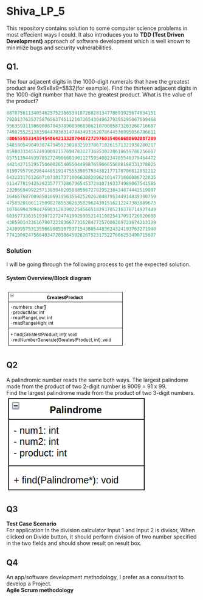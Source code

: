 # Shiva_LP_5
This repository contains solution to some computer science problems in most effecient ways I could. It also introduces you to 
**TDD (Test Driven Development)** approach of software development which is well known to minimize bugs and security vulnerabilities.

## Q1. 
The four adjacent digits in the 1000-digit numerals that have the greatest product are 9x9x8x9=5832(for example). Find 
the thirteen adjacent digits in the 1000-digit number that have the greatest product. What is the value of the product?

```c
8878756113405462575236653918726828134778693925674034151
7920137625375876563745112107265430496279395295067699468
9563593119860008704378908986898621070005873283268716687
7498755251383504478363147843493162078644536995056796611
0806555533435454864213320704872729760354066688603887209
5485805490493874794592301832103786710261571321930280217
8598033345524930002157694783127368530220610659786256607
6575139449397052724906681901127595408234785540379464472
4431427152957506002654055044998765906655688168331378025
8190795796296444851914755539057934382177170706812832212
6432331761260710710173710066308289621014771600086722835
6114778194252923577772867965453728107193374989067541585
2320669499225713859402058885967278295238434874442519887
1646676870098501069195635642520262048795344914839300759
4758920106117509827855382635829624391516212247383089673
1070699438944769831283902254560518293705210378714927449
6836773363519307227247419925985214110825417051726020608
4305901433616790722383667731628477257006269721674213129
2430995753135566968510753715438054483624324193763271940
7741909247566403472058645026267523175227666253490715607
```

### Solution
I will be going through the following process to get the expected solution.
#### System Overview/Block diagram
![UML diagram of the object; w/ private data and public API](images/block_diagram.png)

## Q2
A palindromic number reads the same both ways. The largest palindome made from the product of two 2-digit 
number is 9009 = 91 x 99.  
Find the largest palindrome made from the product of two 3-digit numbers.  
![UML diagram of the object; w/ private data and public API](images/q2_block_diagram.png)

## Q3

**Test Case Scenario**  
For application In the division calculator Input 1 and Input 2 is divisor, 
When clicked on Divide button, it should perform division of two number 
specified in the two fields and should show result on result box.

## Q4

An app/software development methodology, I prefer as a consultant to develop a Project.  
 **Agile Scrum methodology**

